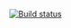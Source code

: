 [![Build status](https://ci.appveyor.com/api/projects/status/4ggrw7xr2952rq6d?svg=true)](https://ci.appveyor.com/project/SlivaIvan/regularexpression)